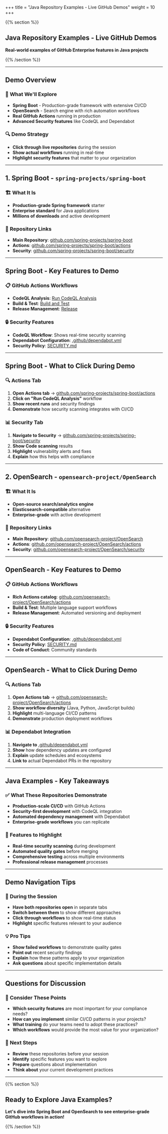 +++
title = "Java Repository Examples - Live GitHub Demos"
weight = 10
+++

{{% section %}}

## Java Repository Examples - Live GitHub Demos

**Real-world examples of GitHub Enterprise features in Java projects**

{{% /section %}}

---

## Demo Overview

### 🎯 **What We'll Explore**
- **Spring Boot** - Production-grade framework with extensive CI/CD
- **OpenSearch** - Search engine with rich automation workflows
- **Real GitHub Actions** running in production
- **Advanced Security features** like CodeQL and Dependabot

### 🔍 **Demo Strategy**
- **Click through live repositories** during the session
- **Show actual workflows** running in real-time
- **Highlight security features** that matter to your organization

---

## 1. Spring Boot - `spring-projects/spring-boot`

### 🏗️ **What It Is**
- **Production-grade Spring framework** starter
- **Enterprise standard** for Java applications
- **Millions of downloads** and active development

### 🔗 **Repository Links**
- **Main Repository**: [github.com/spring-projects/spring-boot](https://github.com/spring-projects/spring-boot)
- **Actions**: [github.com/spring-projects/spring-boot/actions](https://github.com/spring-projects/spring-boot/actions)
- **Security**: [github.com/spring-projects/spring-boot/security](https://github.com/spring-projects/spring-boot/security)

---

## Spring Boot - Key Features to Demo

### 📋 **GitHub Actions Workflows**
- **CodeQL Analysis**: [Run CodeQL Analysis](https://github.com/spring-projects/spring-boot/actions/workflows/codeql-analysis.yml)
- **Build & Test**: [Build and Test](https://github.com/spring-projects/spring-boot/actions/workflows/build-and-test.yml)
- **Release Management**: [Release](https://github.com/spring-projects/spring-boot/actions/workflows/release.yml)

### 🔒 **Security Features**
- **CodeQL Workflow**: Shows real-time security scanning
- **Dependabot Configuration**: [.github/dependabot.yml](https://github.com/spring-projects/spring-boot/blob/main/.github/dependabot.yml)
- **Security Policy**: [SECURITY.md](https://github.com/spring-projects/spring-boot/blob/main/SECURITY.md)

---

## Spring Boot - What to Click During Demo

### 🔍 **Actions Tab**
1. **Open Actions tab** → [github.com/spring-projects/spring-boot/actions](https://github.com/spring-projects/spring-boot/actions)
2. **Click on "Run CodeQL Analysis"** workflow
3. **Show recent runs** and security findings
4. **Demonstrate** how security scanning integrates with CI/CD

### 📊 **Security Tab**
1. **Navigate to Security** → [github.com/spring-projects/spring-boot/security](https://github.com/spring-projects/spring-boot/security)
2. **Show Code scanning** results
3. **Highlight** vulnerability alerts and fixes
4. **Explain** how this helps with compliance

---

## 2. OpenSearch - `opensearch-project/OpenSearch`

### 🏗️ **What It Is**
- **Open-source search/analytics engine**
- **Elasticsearch-compatible** alternative
- **Enterprise-grade** with active development

### 🔗 **Repository Links**
- **Main Repository**: [github.com/opensearch-project/OpenSearch](https://github.com/opensearch-project/OpenSearch)
- **Actions**: [github.com/opensearch-project/OpenSearch/actions](https://github.com/opensearch-project/OpenSearch/actions)
- **Security**: [github.com/opensearch-project/OpenSearch/security](https://github.com/opensearch-project/OpenSearch/security)

---

## OpenSearch - Key Features to Demo

### 📋 **GitHub Actions Workflows**
- **Rich Actions catalog**: [github.com/opensearch-project/OpenSearch/actions](https://github.com/opensearch-project/OpenSearch/actions)
- **Build & Test**: Multiple language support workflows
- **Release Management**: Automated versioning and deployment

### 🔒 **Security Features**
- **Dependabot Configuration**: [.github/dependabot.yml](https://github.com/opensearch-project/OpenSearch/blob/main/.github/dependabot.yml)
- **Security Policy**: [SECURITY.md](https://github.com/opensearch-project/OpenSearch/blob/main/SECURITY.md)
- **Code of Conduct**: Community standards

---

## OpenSearch - What to Click During Demo

### 🔍 **Actions Tab**
1. **Open Actions tab** → [github.com/opensearch-project/OpenSearch/actions](https://github.com/opensearch-project/OpenSearch/actions)
2. **Show workflow diversity** (Java, Python, JavaScript builds)
3. **Highlight** multi-language CI/CD patterns
4. **Demonstrate** production deployment workflows

### 📊 **Dependabot Integration**
1. **Navigate to** [.github/dependabot.yml](https://github.com/opensearch-project/OpenSearch/blob/main/.github/dependabot.yml)
2. **Show** how dependency updates are configured
3. **Explain** update schedules and ecosystems
4. **Link to** actual Dependabot PRs in the repository

---

## Java Examples - Key Takeaways

### ✅ **What These Repositories Demonstrate**
- **Production-scale CI/CD** with GitHub Actions
- **Security-first development** with CodeQL integration
- **Automated dependency management** with Dependabot
- **Enterprise-grade workflows** you can replicate

### 🎯 **Features to Highlight**
- **Real-time security scanning** during development
- **Automated quality gates** before merging
- **Comprehensive testing** across multiple environments
- **Professional release management** processes

---

## Demo Navigation Tips

### 🚀 **During the Session**
- **Have both repositories open** in separate tabs
- **Switch between them** to show different approaches
- **Click through workflows** to show real-time status
- **Highlight** specific features relevant to your audience

### 💡 **Pro Tips**
- **Show failed workflows** to demonstrate quality gates
- **Point out** recent security findings
- **Explain** how these patterns apply to your organization
- **Ask questions** about specific implementation details

---

## Questions for Discussion

### 💭 **Consider These Points**
- **Which security features** are most important for your compliance needs?
- **How can you implement** similar CI/CD patterns in your projects?
- **What training** do your teams need to adopt these practices?
- **Which workflows** would provide the most value for your organization?

### 🎯 **Next Steps**
- **Review** these repositories before your session
- **Identify** specific features you want to explore
- **Prepare** questions about implementation
- **Think about** your current development practices

---

{{% section %}}

## Ready to Explore Java Examples?

**Let's dive into Spring Boot and OpenSearch to see enterprise-grade GitHub workflows in action!**

{{% /section %}}
